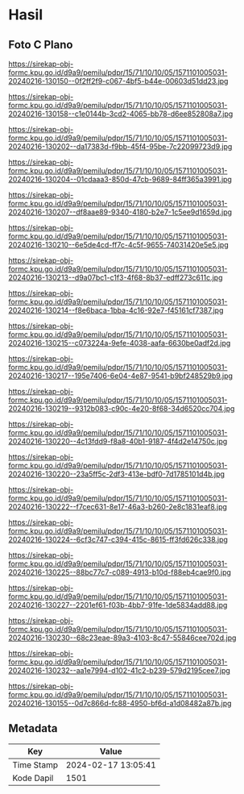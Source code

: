 # Hasil

## Foto C Plano

https://sirekap-obj-formc.kpu.go.id/d9a9/pemilu/pdpr/15/71/10/10/05/1571101005031-20240216-130150--0f2ff2f9-c067-4bf5-b44e-00603d51dd23.jpg

https://sirekap-obj-formc.kpu.go.id/d9a9/pemilu/pdpr/15/71/10/10/05/1571101005031-20240216-130158--c1e0144b-3cd2-4065-bb78-d6ee852808a7.jpg

https://sirekap-obj-formc.kpu.go.id/d9a9/pemilu/pdpr/15/71/10/10/05/1571101005031-20240216-130202--da17383d-f9bb-45f4-95be-7c22099723d9.jpg

https://sirekap-obj-formc.kpu.go.id/d9a9/pemilu/pdpr/15/71/10/10/05/1571101005031-20240216-130204--01cdaaa3-850d-47cb-9689-84ff365a3991.jpg

https://sirekap-obj-formc.kpu.go.id/d9a9/pemilu/pdpr/15/71/10/10/05/1571101005031-20240216-130207--df8aae89-9340-4180-b2e7-1c5ee9d1659d.jpg

https://sirekap-obj-formc.kpu.go.id/d9a9/pemilu/pdpr/15/71/10/10/05/1571101005031-20240216-130210--6e5de4cd-ff7c-4c5f-9655-74031420e5e5.jpg

https://sirekap-obj-formc.kpu.go.id/d9a9/pemilu/pdpr/15/71/10/10/05/1571101005031-20240216-130213--d9a07bc1-c1f3-4f68-8b37-edff273c611c.jpg

https://sirekap-obj-formc.kpu.go.id/d9a9/pemilu/pdpr/15/71/10/10/05/1571101005031-20240216-130214--f8e6baca-1bba-4c16-92e7-f45161cf7387.jpg

https://sirekap-obj-formc.kpu.go.id/d9a9/pemilu/pdpr/15/71/10/10/05/1571101005031-20240216-130215--c073224a-9efe-4038-aafa-6630be0adf2d.jpg

https://sirekap-obj-formc.kpu.go.id/d9a9/pemilu/pdpr/15/71/10/10/05/1571101005031-20240216-130217--195e7406-6e04-4e87-9541-b9bf248529b9.jpg

https://sirekap-obj-formc.kpu.go.id/d9a9/pemilu/pdpr/15/71/10/10/05/1571101005031-20240216-130219--9312b083-c90c-4e20-8f68-34d6520cc704.jpg

https://sirekap-obj-formc.kpu.go.id/d9a9/pemilu/pdpr/15/71/10/10/05/1571101005031-20240216-130220--4c13fdd9-f8a8-40b1-9187-4f4d2e14750c.jpg

https://sirekap-obj-formc.kpu.go.id/d9a9/pemilu/pdpr/15/71/10/10/05/1571101005031-20240216-130220--23a5ff5c-2df3-413e-bdf0-7d1785101d4b.jpg

https://sirekap-obj-formc.kpu.go.id/d9a9/pemilu/pdpr/15/71/10/10/05/1571101005031-20240216-130222--f7cec631-8e17-46a3-b260-2e8c1831eaf8.jpg

https://sirekap-obj-formc.kpu.go.id/d9a9/pemilu/pdpr/15/71/10/10/05/1571101005031-20240216-130224--6cf3c747-c394-415c-8615-ff3fd626c338.jpg

https://sirekap-obj-formc.kpu.go.id/d9a9/pemilu/pdpr/15/71/10/10/05/1571101005031-20240216-130225--88bc77c7-c089-4913-b10d-f88eb4cae9f0.jpg

https://sirekap-obj-formc.kpu.go.id/d9a9/pemilu/pdpr/15/71/10/10/05/1571101005031-20240216-130227--2201ef61-f03b-4bb7-91fe-1de5834add88.jpg

https://sirekap-obj-formc.kpu.go.id/d9a9/pemilu/pdpr/15/71/10/10/05/1571101005031-20240216-130230--68c23eae-89a3-4103-8c47-55846cee702d.jpg

https://sirekap-obj-formc.kpu.go.id/d9a9/pemilu/pdpr/15/71/10/10/05/1571101005031-20240216-130232--aa1e7994-d102-41c2-b239-579d2195cee7.jpg

https://sirekap-obj-formc.kpu.go.id/d9a9/pemilu/pdpr/15/71/10/10/05/1571101005031-20240216-130155--0d7c866d-fc88-4950-bf6d-a1d08482a87b.jpg


## Metadata

| Key        | Value               |
| ---------- | ------------------- |
| Time Stamp | 2024-02-17 13:05:41 |
| Kode Dapil | 1501                |



